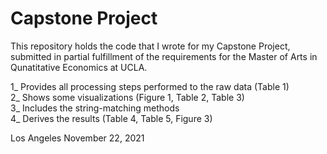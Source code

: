 # Capstone Project

This repository holds the code that I wrote for my Capstone Project, <BR>
submitted in partial fulfillment of the requirements for the Master of Arts in Qunatitative Economics at UCLA.

1_ Provides all processing steps performed to the raw data (Table 1) <BR> 
2_ Shows some visualizations (Figure 1, Table 2, Table 3) <BR>
3_ Includes the string-matching methods <BR>
4_ Derives the results (Table 4, Table 5, Figure 3) <BR>

Los Angeles
November 22, 2021
